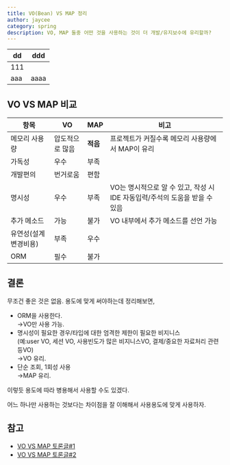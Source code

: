```yaml
---
title: VO(Bean) VS MAP 정리
author: jaycee
category: spring
description: VO, MAP 둘중 어떤 것을 사용하는 것이 더 개발/유지보수에 유리할까?
---
```


dd | ddd
---- | ----
111 |
aaa | aaaa

## VO VS MAP 비교
항목 | VO | MAP | 비고
----- | ----- | ----- | -----
메모리 사용량 | 압도적으로 많음 | **적음** | 프로젝트가 커질수록 메모리 사용량에서 MAP이 유리
가독성 | 우수 | 부족 |
개발편의 | 번거로움 | 편함 |
명시성 | 우수 | 부족 | VO는 명시적으로 알 수 있고, 작성 시 IDE 자동입력/주석의 도움을 받을 수 있음
추가 메소드 | 가능 | 불가 | VO 내부에서 추가 메소드를 선언 가능
유연성(설계변경비용) | 부족 | 우수 |
ORM | 필수 | 불가 |

## 결론
무조건 좋은 것은 없음. 용도에 맞게 써야하는데 정리해보면,

- ORM을 사용한다.  
  →VO만 사용 가능.
- 명시성이 필요한 경우/타입에 대한 엄격한 제한이 필요한 비지니스  
(예:user VO, 세션 VO, 사용빈도가 많은 비지니스VO, 결제/중요한 자료처리 관련 등VO)  
  →VO 유리.
- 단순 조회, 1회성 사용  
  →MAP 유리.

이렇듯 용도에 따라 병용해서 사용할 수도 있겠다.

어느 하나만 사용하는 것보다는 차이점을 잘 이해해서 사용용도에 맞게 사용하자.

## 참고
- <a href="https://okky.kr/article/275461?note=937659" target="_blank">VO VS MAP 토론글#1</a>
- <a href="https://okky.kr/article/197200" target="_blank">VO VS MAP 토론글#2</a>
